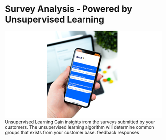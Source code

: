 # Survey Analysis - Powered by Unsupervised Learning

![Azul](https://github.com/VirajVaitha123/Survey-Analysis---Powered-by-Unsupervised-Learning/blob/master/Images/Azul.png)
Unsupervised Learning
Gain insights from the surveys submitted by your customers. The unsupervised learning algorithm will determine common groups that exists from your customer base. feedback responses
